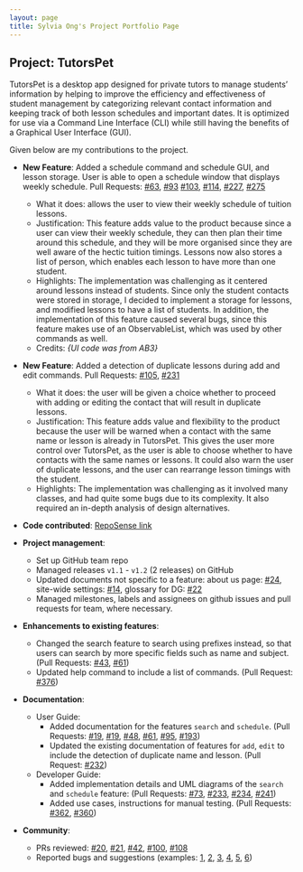 ```yaml
---
layout: page
title: Sylvia Ong's Project Portfolio Page
---
```


## Project: TutorsPet

TutorsPet is a desktop app designed for private tutors to manage students’ information by helping to improve the efficiency 
and effectiveness of student management by categorizing relevant contact information and keeping track of both lesson schedules
and important dates. It is optimized for use via a Command Line Interface (CLI) while still having the benefits of a Graphical User Interface (GUI).

Given below are my contributions to the project.

* **New Feature**: Added a schedule command and schedule GUI, and lesson storage.
  User is able to open a schedule window that displays weekly schedule.
  Pull Requests:  [\#63](https://github.com/AY2021S2-CS2103T-T11-3/tp/pull/67), [\#93](https://github.com/AY2021S2-CS2103T-T11-3/tp/pull/93)
    [\#103](https://github.com/AY2021S2-CS2103T-T11-3/tp/pull/103), [\#114](https://github.com/AY2021S2-CS2103T-T11-3/tp/pull/114),
    [\#227](https://github.com/AY2021S2-CS2103T-T11-3/tp/pull/227), [#275](https://github.com/AY2021S2-CS2103T-T11-3/tp/pull/227)
  * What it does: allows the user to view their weekly schedule of tuition lessons.
  * Justification: This feature adds value to the product because since a user can view their weekly schedule, they can then
    plan their time around this schedule, and they will be more organised since they are well aware of the hectic tuition timings.
    Lessons now also stores a list of person, which enables each lesson to have more than one student.
  * Highlights: The implementation was challenging as it centered around lessons instead of students. 
    Since only the student contacts were stored in storage, I decided to implement a storage for lessons, and modified lessons to 
    have a list of students. In addition, the implementation of this feature caused several bugs, since this feature makes use of an ObservableList,
    which was used by other commands as well.
  * Credits: *{UI code was from AB3}*

* **New Feature**: Added a detection of duplicate lessons during add and edit commands.
  Pull Requests: [\#105](https://github.com/AY2021S2-CS2103T-T11-3/tp/pull/105), [\#231](https://github.com/AY2021S2-CS2103T-T11-3/tp/pull/231)
  * What it does: the user will be given a choice whether to proceed with 
    adding or editing the contact that will result in duplicate lessons. 
  * Justification: This feature adds value and flexibility to the product because the user will be warned when a contact 
    with the same name or lesson is already in TutorsPet. This gives the user more control over TutorsPet, as the user
    is able to choose whether to have contacts with the same names or lessons. It could also warn the user of duplicate 
    lessons, and the user can rearrange lesson timings with the student.
  * Highlights: The implementation was challenging as it involved many classes, and had quite some bugs due to 
    its complexity. It also required an in-depth analysis of design alternatives.

* **Code contributed**: [RepoSense link](https://nus-cs2103-ay2021s2.github.io/tp-dashboard/?search=&sort=groupTitle&sortWithin=title&since=&timeframe=commit&mergegroup=&groupSelect=groupByRepos&breakdown=false&tabOpen=true&tabType=authorship&tabAuthor=sylviaokt&tabRepo=AY2021S2-CS2103T-T11-3%2Ftp%5Bmaster%5D&authorshipIsMergeGroup=false&authorshipFileTypes=docs~functional-code~test-code~other&authorshipIsBinaryFileTypeChecked=false )

* **Project management**:
  * Set up GitHub team repo
  * Managed releases `v1.1` - `v1.2` (2 releases) on GitHub
  * Updated documents not specific to a feature: about us page: [\#24](https://github.com/AY2021S2-CS2103T-T11-3/tp/pull/24),
    site-wide settings: [\#14](https://github.com/AY2021S2-CS2103T-T11-3/tp/pull/14), 
    glossary for DG: [\#22](https://github.com/AY2021S2-CS2103T-T11-3/tp/pull/22)
  * Managed milestones, labels and assignees on github issues and pull requests for team, where necessary.

* **Enhancements to existing features**:
  * Changed the search feature to search using prefixes instead, so that users can search by more specific fields such as name and subject.
    (Pull Requests: [\#43](https://github.com/AY2021S2-CS2103T-T11-3/tp/pull/43), [\#61](https://github.com/AY2021S2-CS2103T-T11-3/tp/pull/61))
  * Updated help command to include a list of commands. (Pull Request: [\#376](https://github.com/AY2021S2-CS2103T-T11-3/tp/pull/376))

* **Documentation**:
  * User Guide:
    * Added documentation for the features `search` and `schedule`. (Pull Requests: [\#19](https://github.com/AY2021S2-CS2103T-T11-3/tp/pull/19), [\#19](https://github.com/AY2021S2-CS2103T-T11-3/tp/pull/19), [\#48](https://github.com/AY2021S2-CS2103T-T11-3/tp/pull/48), 
      [\#61](https://github.com/AY2021S2-CS2103T-T11-3/tp/pull/61), [\#95](https://github.com/AY2021S2-CS2103T-T11-3/tp/pull/95), [\#193](https://github.com/AY2021S2-CS2103T-T11-3/tp/pull/193))
    * Updated the existing documentation of features for `add`, `edit` to include the detection of duplicate name and lesson. (Pull Request: [\#232](https://github.com/AY2021S2-CS2103T-T11-3/tp/pull/232))
  * Developer Guide:
    * Added implementation details and UML diagrams of the `search` and `schedule` feature: (Pull Requests: [\#73](https://github.com/AY2021S2-CS2103T-T11-3/tp/pull/73), [\#233](https://github.com/AY2021S2-CS2103T-T11-3/tp/pull/233), [\#234](https://github.com/AY2021S2-CS2103T-T11-3/tp/pull/234), [\#241](https://github.com/AY2021S2-CS2103T-T11-3/tp/pull/241))
    * Added use cases, instructions for manual testing. (Pull Requests: [\#362](https://github.com/AY2021S2-CS2103T-T11-3/tp/pull/362), [\#360](https://github.com/AY2021S2-CS2103T-T11-3/tp/pull/360))

* **Community**:
  * PRs reviewed: [\#20](https://github.com/AY2021S2-CS2103T-T11-3/tp/pull/20), [\#21](https://github.com/AY2021S2-CS2103T-T11-3/tp/pull/21), [\#42](https://github.com/AY2021S2-CS2103T-T11-3/tp/pull/42), [\#100](https://github.com/AY2021S2-CS2103T-T11-3/tp/pull/100), [\#108](https://github.com/AY2021S2-CS2103T-T11-3/tp/pull/108)
  * Reported bugs and suggestions (examples: [1](https://github.com/sylviaokt/ped/issues/1), [2](https://github.com/sylviaokt/ped/issues/2), [3](https://github.com/sylviaokt/ped/issues/3), [4](https://github.com/sylviaokt/ped/issues/4), [5](https://github.com/sylviaokt/ped/issues/5), [6](https://github.com/sylviaokt/ped/issues/6))
